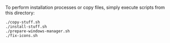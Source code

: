 To perform installation processes or copy files, simply execute scripts from this directory:

```
./copy-stuff.sh
./install-stuff.sh
./prepare-windows-manager.sh
./fix-icons.sh
```
